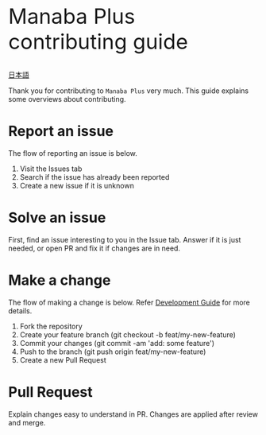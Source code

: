 <div style="font-size: 3em;">Manaba Plus contributing guide</div>
<br>

[日本語](CONTRIBUTING.ja.md)

Thank you for contributing to `Manaba Plus` very much.
This guide explains some overviews about contributing.

# Report an issue

The flow of reporting an issue is below.

1. Visit the Issues tab
2. Search if the issue has already been reported
3. Create a new issue if it is unknown

# Solve an issue

First, find an issue interesting to you in the Issue tab.
Answer if it is just needed, or open PR and fix it if changes are in need.

# Make a change

The flow of making a change is below.
Refer [Development Guide](docs/development) for more details.

1. Fork the repository
2. Create your feature branch (git checkout -b feat/my-new-feature)
3. Commit your changes (git commit -am 'add: some feature')
4. Push to the branch (git push origin feat/my-new-feature)
5. Create a new Pull Request

# Pull Request

Explain changes easy to understand in PR.
Changes are applied after review and merge.
